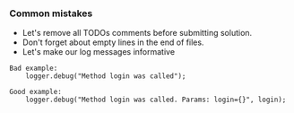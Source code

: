 ### Common mistakes

 * Let's remove all TODOs comments before submitting solution.
 * Don't forget about empty lines in the end of files.
 * Let's make our log messages informative

``` 
Bad example: 
    logger.debug("Method login was called");
```
``` 
Good example: 
    logger.debug("Method login was called. Params: login={}", login);
```

